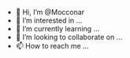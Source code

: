 - 👋 Hi, I’m @Mocconar
- 👀 I’m interested in ...
- 🌱 I’m currently learning ...
- 💞️ I’m looking to collaborate on ...
- 📫 How to reach me ...

<!---
Mocconar/Mocconar is a ✨ special ✨ repository because its `README.md` (this file) appears on your GitHub profile.
You can click the Preview link to take a look at your changes.
--->
